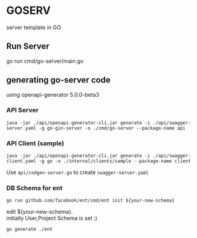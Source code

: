 # GOSERV
server template in GO

## Run Server
go run cmd/go-server/main.go

## generating go-server code
using openapi-generator 5.0.0-beta3

### API Server
```
java -jar ./api/openapi-generator-cli.jar generate -i ./api/swagger-server.yaml -g go-gin-server -o ./cmd/go-server --package-name api
```

### API Client (sample)
```
java -jar ./api/openapi-generator-cli.jar generate -i ./api/swagger-client.yaml -g go -o ./internal/clients/sample --package-name client
```
Use ``api/codgen-server.go`` to create ``swagger-server.yaml``

### DB Schema for ent
```
go run github.com/facebook/ent/cmd/ent init ${your-new-schema} 
```

edit ${your-new-schema}.   
initially User,Project Schema is set :)

```
go generate ./ent
```
